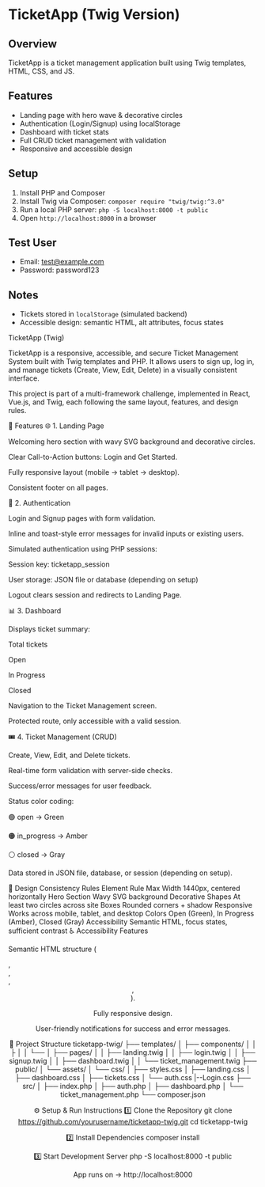 # TicketApp (Twig Version)

## Overview
TicketApp is a ticket management application built using Twig templates, HTML, CSS, and JS.

## Features
- Landing page with hero wave & decorative circles
- Authentication (Login/Signup) using localStorage
- Dashboard with ticket stats
- Full CRUD ticket management with validation
- Responsive and accessible design

## Setup
1. Install PHP and Composer
2. Install Twig via Composer: `composer require "twig/twig:^3.0"`
3. Run a local PHP server: `php -S localhost:8000 -t public`
4. Open `http://localhost:8000` in a browser

## Test User
- Email: test@example.com
- Password: password123

## Notes
- Tickets stored in `localStorage` (simulated backend)
- Accessible design: semantic HTML, alt attributes, focus states


TicketApp (Twig)

TicketApp is a responsive, accessible, and secure Ticket Management System built with Twig templates and PHP.
It allows users to sign up, log in, and manage tickets (Create, View, Edit, Delete) in a visually consistent interface.

This project is part of a multi-framework challenge, implemented in React, Vue.js, and Twig, each following the same layout, features, and design rules.

🧱 Features
🌐 1. Landing Page

Welcoming hero section with wavy SVG background and decorative circles.

Clear Call-to-Action buttons: Login and Get Started.

Fully responsive layout (mobile → tablet → desktop).

Consistent footer on all pages.

🔐 2. Authentication

Login and Signup pages with form validation.

Inline and toast-style error messages for invalid inputs or existing users.

Simulated authentication using PHP sessions:

Session key: ticketapp_session

User storage: JSON file or database (depending on setup)

Logout clears session and redirects to Landing Page.

📊 3. Dashboard

Displays ticket summary:

Total tickets

Open

In Progress

Closed

Navigation to the Ticket Management screen.

Protected route, only accessible with a valid session.

🎟 4. Ticket Management (CRUD)

Create, View, Edit, and Delete tickets.

Real-time form validation with server-side checks.

Success/error messages for user feedback.

Status color coding:

🟢 open → Green

🟠 in_progress → Amber

⚪ closed → Gray

Data stored in JSON file, database, or session (depending on setup).

🎨 Design Consistency Rules
Element	Rule
Max Width	1440px, centered horizontally
Hero Section	Wavy SVG background
Decorative Shapes	At least two circles across site
Boxes	Rounded corners + shadow
Responsive	Works across mobile, tablet, and desktop
Colors	Open (Green), In Progress (Amber), Closed (Gray)
Accessibility	Semantic HTML, focus states, sufficient contrast
♿ Accessibility Features

Semantic HTML structure (<main>, <section>, <article>, <header>, <footer>).

Fully responsive design.

User-friendly notifications for success and error messages.

🧩 Project Structure
ticketapp-twig/
├── templates/
│   ├── components/
│   │   ├
│   │   └── 
│   ├── pages/
│   │   ├── landing.twig
│   │   ├── login.twig
│   │   ├── signup.twig
│   │   ├── dashboard.twig
│   │   └── ticket_management.twig
├── public/
│   └── assets/
│       └── css/
│           ├── styles.css
│           ├── landing.css
│           ├── dashboard.css
│           ├── tickets.css
│           └── auth.css
            |--Login.css
├── src/
│   ├── index.php
│   ├── auth.php
│   ├── dashboard.php
│   └── ticket_management.php
└── composer.json

⚙️ Setup & Run Instructions
1️⃣ Clone the Repository
git clone https://github.com/yourusername/ticketapp-twig.git
cd ticketapp-twig

2️⃣ Install Dependencies
composer install

3️⃣ Start Development Server
php -S localhost:8000 -t public


App runs on → http://localhost:8000